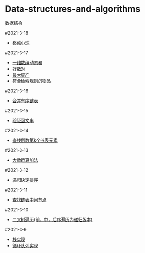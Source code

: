# Data-structures-and-algorithms
数据结构

#2021-3-18
* [移动小球](https://github.com/pp7221343/Data-structures-and-algorithms/blob/main/2021-3-18%E7%A7%BB%E5%8A%A8%E5%B0%8F%E7%90%83.md)

#2021-3-17
* [一维数组动态和](https://github.com/pp7221343/Data-structures-and-algorithms/blob/main/2021-3-17%E4%B8%80%E7%BB%B4%E6%95%B0%E7%BB%84%E5%8A%A8%E6%80%81%E5%92%8C.md)
* [好数对](https://github.com/pp7221343/Data-structures-and-algorithms/blob/main/2021-3-17%E5%A5%BD%E6%95%B0%E5%AF%B9.md)
* [最大资产](https://github.com/pp7221343/Data-structures-and-algorithms/blob/main/2021-3-17%E6%B1%82%E6%9C%80%E5%A4%A7%E8%B5%84%E4%BA%A7.md)
* [符合检索规则的物品](https://github.com/pp7221343/Data-structures-and-algorithms/blob/main/2021-3-17%E7%AC%A6%E5%90%88%E6%A3%80%E7%B4%A2%E8%A7%84%E5%88%99%E7%9A%84%E7%89%A9%E5%93%81.md)

#2021-3-16
* [合并有序链表](https://github.com/pp7221343/Data-structures-and-algorithms/blob/main/2021-3-16%E5%90%88%E5%B9%B6%E6%9C%89%E5%BA%8F%E9%93%BE%E8%A1%A8.md)

#2021-3-15
* [验证回文串](https://github.com/pp7221343/Data-structures-and-algorithms/blob/main/2021-3-15%E9%AA%8C%E8%AF%81%E5%9B%9E%E6%96%87%E4%B8%B2.md)

#2021-3-14
* [查找倒数第k个链表元素](https://github.com/pp7221343/Data-structures-and-algorithms/blob/main/2021-3-14%E6%9F%A5%E6%89%BE%E5%80%92%E6%95%B0%E7%AC%ACk%E4%B8%AA%E9%93%BE%E8%A1%A8%E5%85%83%E7%B4%A0.md)

#2021-3-13
* [大数运算加法](https://github.com/pp7221343/Data-structures-and-algorithms/blob/main/2021-3-13%E5%A4%A7%E6%95%B0%E8%BF%90%E7%AE%97%E5%8A%A0%E6%B3%95)

#2021-3-12
* [递归快速排序](https://github.com/pp7221343/Data-structures-and-algorithms/blob/main/2021-3-12%20%E9%80%92%E5%BD%92%E5%BF%AB%E9%80%9F%E6%8E%92%E5%BA%8F)

#2021-3-11
* [查找链表中间节点](https://github.com/pp7221343/Data-structures-and-algorithms/blob/main/2021-3-11%E6%9F%A5%E6%89%BE%E9%93%BE%E8%A1%A8%E4%B8%AD%E9%97%B4%E8%8A%82%E7%82%B9.md)

#2021-3-10
* [二叉树遍历(前，中，后序遍历为递归版本)](https://github.com/pp7221343/Data-structures-and-algorithms/blob/main/2021-3-10%E4%BA%8C%E5%8F%89%E6%A0%91%E9%81%8D%E5%8E%86.md)

#2021-3-9
* [栈实现](https://github.com/pp7221343/Data-structures-and-algorithms/blob/main/2021-3-9%E6%A0%88%E5%AE%9E%E7%8E%B0.md)
* [循环队列实现](https://github.com/pp7221343/Data-structures-and-algorithms/blob/main/2021-3-9%E5%BE%AA%E7%8E%AF%E9%98%9F%E5%88%97%E5%AE%9E%E7%8E%B0.md)
